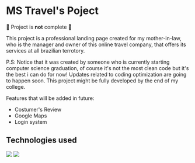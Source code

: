 <h1 align:"center"> MS Travel's Poject </h1>
🚧 Project is <strong>not</strong> complete 🚧
<p>
  This project is a professional landing page created for my mother-in-law, who is the manager and owner of this online travel company, that offers its services at all brazilian terrotory.

  P.S: Notice that it was created by someone who is currently starting computer science graduation, of course it's not the most clean code but it's the best i can do for now! Updates related to coding optimization are going to happen soon.
  This project might be fully developed by the end of my college.

  
</p>

<p>
  Features that will be added in future:
  <ul>
  <li> Costumer's Review </li>
  <li>  Google Maps </li>
  <li>  Login system</li>
    
  </ul>
  
</p>

  <h2> Technologies used </h2>
<img loading="lazy" src='https://img.shields.io/badge/HTML5-E34F26?style=for-the-badge&logo=html5&logoColor=white'/>
  <img loading='lazy' src='https://img.shields.io/badge/CSS3-1572B6?style=for-the-badge&logo=css3&logoColor=white'/>
</p>


